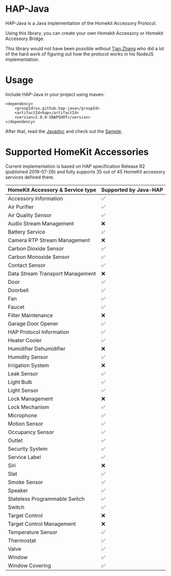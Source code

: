 HAP-Java
=========
HAP-Java is a Java implementation of the Homekit Accessory Protocol.

Using this library, you can create your own Homekit Accessory or Homekit Accessory Bridge.

This library would not have been possible without [Tian Zhang](https://github.com/KhaosT) who did a lot of the hard work of figuring out how the protocol works in his NodeJS implementation.

Usage
=========
Include HAP-Java in your project using maven:

```
<dependency>
	<groupId>io.github.hap-java</groupId>
	<artifactId>hap</artifactId>
	<version>2.0.0-SNAPSHOT</version>
</dependency>
```

After that, read the [Javadoc](http://beowulfe.github.io/HAP-Java/apidocs/) and check out the [Sample](https://github.com/beowulfe/HAP-Java/tree/sample).

Supported HomeKit Accessories
=========

Current implementation is based on HAP specification Release R2 (published 2019-07-26) and
fully supports 35 out of 45 HomeKit accessory services defined there.

| HomeKit Accessory & Service type | Supported by Java-HAP |
|--------------------|--------------------|
|  Accessory Information            |     :white_check_mark:    |
|  Air Purifier                     |     :white_check_mark:    |
|  Air Quality Sensor               |     :white_check_mark:    |
|  Audio Stream Management          |     :x:                   |
|  Battery Service                  |     :white_check_mark:    |
|  Camera RTP Stream Management     |     :x:                   |
|  Carbon Dioxide Sensor            |     :white_check_mark:    |
|  Carbon Monoxide Sensor           |     :white_check_mark:    |
|  Contact Sensor                   |     :white_check_mark:    |
|  Data Stream Transport Management |     :x:                   |
|  Door                             |     :white_check_mark:    |
|  Doorbell                         |     :white_check_mark:    |
|  Fan                              |     :white_check_mark:    |
|  Faucet                           |     :white_check_mark:    |
|  Filter Maintenance               |     :x:                   |
|  Garage Door Opener               |     :white_check_mark:    |
|  HAP Protocol Information         |     :white_check_mark:    |
|  Heater Cooler                    |     :white_check_mark:    |
|  Humidifier Dehumidifier          |     :x:                   |
|  Humidity Sensor                  |     :white_check_mark:    |
|  Irrigation System                |     :x:                   |
|  Leak Sensor                      |     :white_check_mark:    |
|  Light Bulb                       |     :white_check_mark:    |
|  Light Sensor                     |     :white_check_mark:    |
|  Lock Management                  |     :x:                   |
|  Lock Mechanism                   |     :white_check_mark:    |
|  Microphone                       |     :white_check_mark:    |
|  Motion Sensor                    |     :white_check_mark:    |
|  Occupancy Sensor                 |     :white_check_mark:    |
|  Outlet                           |     :white_check_mark:    |
|  Security System                  |     :white_check_mark:    |
|  Service Label                    |     :white_check_mark:    |
|  Siri                             |     :x:                   |
|  Slat                             |     :white_check_mark:    |
|  Smoke Sensor                     |     :white_check_mark:    |
|  Speaker                          |     :white_check_mark:    |
|  Stateless Programmable Switch    |     :white_check_mark:    |
|  Switch                           |     :white_check_mark:    |
|  Target Control                   |     :x:                   |   
|  Target Control Management        |     :x:                   |
|  Temperature Sensor               |     :white_check_mark:    |
|  Thermostat                       |     :white_check_mark:    |
|  Valve                            |     :white_check_mark:   |
|  Window                           |     :white_check_mark:   |
|  Window Covering                  |     :white_check_mark:   |